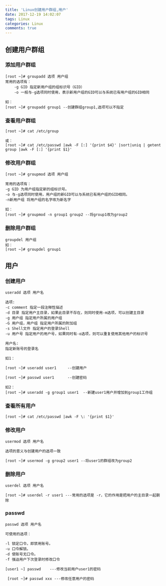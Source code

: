 ```yaml
---
title: 'Linux创建用户群组,用户'
date: 2017-12-19 14:02:07
tags: Linux
categories: Linux
comments: true
---
```




## 创建用户群组

### 添加用户群组

```
[root ~]# groupadd 选项 用户组    
常用的选项有：
    -g GID 指定新用户组的组标识号（GID）
    -o 一般与-g选项同时使用，表示新用户组的GID可以与系统已有用户组的GID相同

如：
[root ~]# groupadd group1 --创建群组group1,选项可以不指定
```
<!---more--->
### 查看用户群组

```
[root ~]# cat /etc/group

或：
[root ~]# cat /etc/passwd |awk -F [:] '{print $4}' |sort|uniq | getent group |awk -F [:] '{print $1}'
```


### 修改用户群组

```
[root ~]# groupmod 选项 用户组

常用的选项有：
-g GID 为用户组指定新的组标识号。
-o 与-g选项同时使用，用户组的新GID可以与系统已有用户组的GID相同。
-n新用户组 将用户组的名字改为新名字

如：
[root ~]# groupmod -n group1 group2 --将group1改为group2
```

### 删除用户群组

```
groupdel 用户组
如：
[root ~]# groupdel group1
```

## 用户

### 创建用户

```
useradd 选项 用户名

选项:
-c comment 指定一段注释性描述
-d 目录 指定用户主目录，如果此目录不存在，则同时使用-m选项，可以创建主目录
-g 用户组 指定用户所属的用户组
-G 用户组，用户组 指定用户所属的附加组
-s Shell文件 指定用户的登录Shell
-u 用户号 指定用户的用户号，如果同时有-o选项，则可以重复使用其他用户的标识号

用户名:
指定新账号的登录名

如1：

[root ~]# useradd user1     --创建用户

[root ~]# passwd user1      --创建密码

如2：
[root ~]# useradd -g group1 user1  --新建user1用户并增加到group1工作组

```



### 查看所有用户

```
[root ~]# cat /etc/passwd |awk -F \: '{print $1}'

```


### 修改用户

```
usermod 选项 用户名

选项的意义与创建用户的选项一致

[root ~]# usermod -g group2 user1 --将user1的群组改为group2

```

### 删除用户

```
userdel 选项 用户名

[root ~]# userdel -r user1 ---常用的选项是 -r，它的作用是把用户的主目录一起删除

```

### passwd

```
passwd 选项 用户名

可使用的选项：

-l 锁定口令，即禁用账号。
-u 口令解锁。
-d 使账号无口令。
-f 强迫用户下次登录时修改口令

[user1 ~] passwd    ---修改当前用户user1的密码

 [root ~]# passwd xxx ---修改任意用户的密码

```


